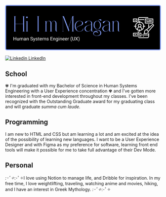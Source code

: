 
![Header](./header.png)



[![Linkedin](https://i.stack.imgur.com/gVE0j.png) LinkedIn](https://www.linkedin.com/in/meagan-barnhurst-77b164274/)

## School

✾ I'm graduated with my Bachelor of Science in Human Systems Engineering with a User Experience concentration ✾ and I've gotten more interested in front-end development throughout my classes. I've been recognized with the Outstanding Graduate award for my graduating class and will graduate *summa cum laude.*

## Programming
I am new to HTML and CSS but am learning a lot and am excited at the idea of the possibility of learning new languages.  I want to be a User Experience Designer and with Figma as my preference for software, learning front end tools will make it possible for me to take full advantage of their Dev Mode. 

## Personal
*:･ﾟ✧*:･ﾟ✧I love using Notion to manage life, and Dribble for inspiration. 
In my free time, I love weightlifting, traveling, watching anime and movies, hiking, and I have an interest in Greek Mythology. *:･ﾟ✧*:･ﾟ✧


